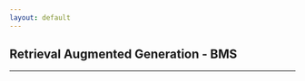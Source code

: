 ```yaml
---
layout: default
---
```


## Retrieval Augmented Generation - BMS

---


<html>
<head>
    <script>
        
        var video_list = null

    function displayData(data) {
        const dataContainer = document.getElementById('resultDisplay');
        dataContainer.textContent = JSON.stringify(data, null, 2);
    }


        function send_request(){
            displayData("Processing Request!")

            var query = document.getElementById('search_query').value
               fetch('https://ansidd.eastus.cloudapp.azure.com:8000/rag_bms/?query='+query,{
                method : 'GET',
                headers : {
                    'Content-Type': 'application/json; charset=UTF-8'
                }
            }
        )
        .then(response => response.json())
        .then(function(response){
            console.log(response);
            displayData(response);

        })};

    </script>
</head>
<body>

<center>

<input type='text' id='search_query' value='What is the mission of Bristol Myers Squibb?' style="width: 200px">
<button id='submit' onClick="send_request()">Search</button>
<br>
<br>
<div id="dataContainer">
<pre id="resultDisplay">Loading data...</pre></div>
</center>
</body>
</html>